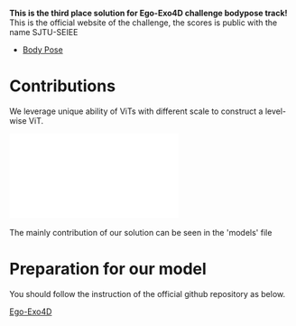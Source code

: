 **This is the third place solution for Ego-Exo4D challenge bodypose track!**
This is the official website of the challenge, the scores is public with the name SJTU-SEIEE
- [Body Pose](https://eval.ai/web/challenges/challenge-page/2245/overview) 

# Contributions
We leverage unique ability of ViTs with different scale to construct a level-wise ViT.

![image](pipeline.pdf)

The mainly contribution of our solution can be seen in the 'models' file

# Preparation for our model

You should follow the instruction of the official github repository as below.

[Ego-Exo4D](https://github.com/EGO4D/ego-exo4d-egopose/tree/main/bodypose)

